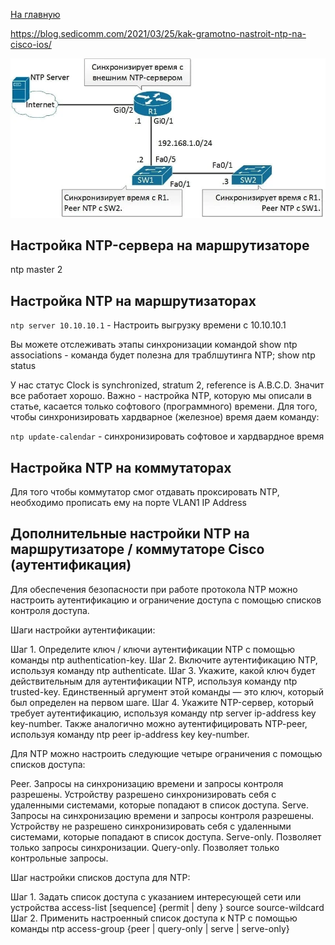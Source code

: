 [На главную](../index.md)

https://blog.sedicomm.com/2021/03/25/kak-gramotno-nastroit-ntp-na-cisco-ios/

![Картинка](../assets/ntpSchema.webp)

## Настройка NTP-сервера на маршрутизаторе

ntp master 2

## Настройка NTP на маршрутизаторах

`ntp server 10.10.10.1` - Настроить выгрузку времени с 10.10.10.1

Вы можете отслеживать этапы синхронизации командой show ntp associations - команда будет полезна для траблшутинга NTP;
show ntp status

У нас статус Clock is synchronized, stratum 2, reference is A.B.C.D. Значит все работает хорошо. Важно - настройка NTP, которую мы описали в статье, касается только софтового (программного) времени. Для того, чтобы синхронизировать хардварное (железное) время даем команду:

`ntp update-calendar` - синхронизировать софтовое и хардвардное время

## Настройка NTP на коммутаторах

Для того чтобы коммутатор смог отдавать проксировать NTP, необходимо прописать ему на порте VLAN1 IP Address

## Дополнительные настройки NTP на маршрутизаторе / коммутаторе Cisco (аутентификация)

Для обеспечения безопасности при работе протокола NTP можно настроить аутентификацию и ограничение доступа с помощью списков контроля доступа.

Шаги настройки аутентификации:

Шаг 1. Определите ключ / ключи аутентификации NTP с помощью команды ntp authentication-key.
Шаг 2. Включите аутентификацию NTP, используя команду ntp authenticate.
Шаг 3. Укажите, какой ключ будет действительным для аутентификации NTP, используя команду ntp trusted-key. Единственный аргумент этой команды — это ключ, который был определен на первом шаге.
Шаг 4. Укажите NTP-сервер, который требует аутентификацию, используя команду ntp server ip-address key key-number. Также аналогично можно аутентифицировать NTP-peer, используя команду ntp peer ip-address key key-number.

Для NTP можно настроить следующие четыре ограничения с помощью списков доступа:

Peer. Запросы на синхронизацию времени и запросы контроля разрешены. Устройству разрешено синхронизировать себя с удаленными системами, которые попадают в список доступа.
Serve. Запросы на синхронизацию времени и запросы контроля разрешены. Устройству не разрешено синхронизировать себя с удаленными системами, которые попадают в список доступа.
Serve-only. Позволяет только запросы синхронизации.
Query-only. Позволяет только контрольные запросы.

Шаг настройки списков доступа для NTP:

Шаг 1. Задать список доступа с указанием интересующей сети или устройства access-list [sequence] {permit | deny } source source-wildcard
Шаг 2. Применить настроенный список доступа к NTP с помощью команды ntp access-group {peer | query-only | serve | serve-only}